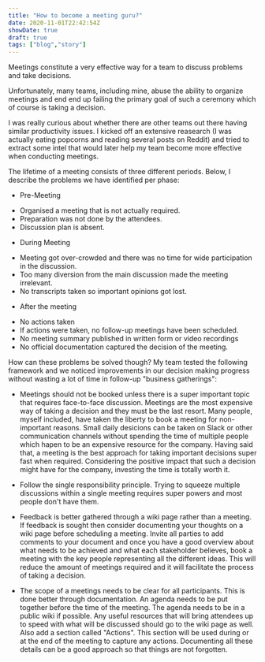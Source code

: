 ```yaml
---
title: "How to become a meeting guru?"
date: 2020-11-01T22:42:54Z
showDate: true
draft: true
tags: ["blog","story"]
---
```


Meetings constitute a very effective way for a team to discuss problems and take decisions.

Unfortunately, many teams, including mine, abuse the ability to organize meetings and end end up failing the primary goal of such a ceremony 
which of course is taking a decision.

I was really curious about whether there are other teams out there having similar productivity issues. 
I kicked off an extensive reasearch (I was actually eating popcorns and reading several posts on Reddit) and tried to extract some intel that would later help my team become more effective when conducting meetings. 

The lifetime of a meeting consists of three different periods. Below, I describe the problems we have identified per phase:

* Pre-Meeting
- Organised a meeting that is not actually required.
- Preparation was not done by the attendees.
- Discussion plan is absent.

* During Meeting
- Meeting got over-crowded and there was no time for wide participation in the discussion.
- Too many diversion from the main discussion made the meeting irrelevant.
- No transcripts taken so important opinions got lost.

* After the meeting
- No actions taken
- If actions were taken, no follow-up meetings have been scheduled.
- No meeting summary published in written form or video recordings
- No official documentation captured the decision of the meeting.

How can these problems be solved though? My team tested the following framework and we noticed improvements in our decision making progress without wasting a lot of time in follow-up "business gatherings":

- Meetings should not be booked unless there is a super important topic that requires face-to-face discussion.
Meetings are the most expensive way of taking a decision and they must be the last resort. Many people, myself included, have taken the liberty to book a meeting for non-important reasons. Small daily desicions can be taken on Slack or other communication channels without spending the time of multiple people which hapen to be an expensive resource for the company. Having said that, a meeting is the best approach for taking important decisions super fast when required. Considering the positive impact that such a decision might have for the company, investing the time is totally worth it.

- Follow the single responsibility principle. 
Trying to squeeze multiple discussions within a single meeting requires super powers and most people don't have them.

- Feedback is better gathered through a wiki page rather than a meeting. 
If feedback is sought then consider documenting your thoughts on a wiki page before scheduling a meeting. Invite all parties to add comments to your document and once you have a good overview about what needs to be achieved and what each stakeholder believes, book a meeting with the key people representing all the different ideas. This will reduce the amount of meetings required and it will facilitate the process of taking a decision.

- The scope of a meetings needs to be clear for all participants. This is done better through documentation.
An agenda needs to be put together before the time of the meeting. The agenda needs to be in a public wiki if possible. Any useful resources that will bring attendees up to speed with what will be discussed should go to the wiki page as well. Also add a section called "Actions". This section will be used during or at the end of the meeting to capture any actions. Documenting all these details can be a good approach so that things are not forgotten.



 
